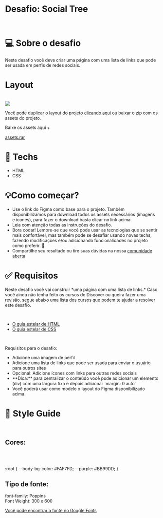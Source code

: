 <!DOCTYPE html>
<html lang="en">
<head>
  <meta charset="UTF-8">
  <meta http-equiv="X-UA-Compatible" content="IE=edge">
  <meta name="viewport" content="width=device-width, initial-scale=1.0">
</head>
<body>
  <h1>Desafio: Social Tree</h1>
  <br>
  <h1>💻 Sobre o desafio</h1>
    <p>
      Neste desafio você deve criar uma página com uma lista de links que pode ser usada em perfis de redes sociais.
    </p>
  <h1>Layout</h1>
  <br>
      <img src="https://user-images.githubusercontent.com/54642754/189554660-8cec848a-9b21-4063-9603-bed85457d966.png"></img>
  <br>
    <p>
       Você pode duplicar o layout do projeto <a href="https://www.figma.com/file/yi1ycIyAW8QiGiX9bMFHkU/DD-%2F-Social-links/duplicate">clicando aqui<a/> ou baixar o zip com os assets do projeto.
    </p>
    <p>
      Baixe os assets aqui ⤵️
    </p>
      <a href="https://s3-us-west-2.amazonaws.com/secure.notion-static.com/51256d0c-9ddf-4191-81a8-350996607090/assets.rar">assets.rar</a>
  <h1>🚀 Techs</h1>
    <ul>
      <li>HTML</li>
      <li>CSS</li>
    </ul>
  <h1>💡Como começar?</h1>
    <ul>
      <li>Use o link do Figma como base para o projeto. Também disponibilizamos para download todos os assets necessários (imagens e ícones), para fazer o download basta clicar no link acima.</li>
      <li>Leia com atenção todas as instruções do desafio.</li>
      <li>Bora codar! Lembre-se que você pode usar as tecnologias que se sentir mais confortável, mas também pode se desafiar usando novas techs, fazendo modificações e/ou adicionando funcionalidades no projeto como preferir. 🚀</li>
      <li>Compartilhe seu resultado ou tire suas dúvidas na nossa <a href="https://discord.gg/bacwY2gDCF">comunidade aberta</a></li>
    </ul>

  <h1>✅ Requisitos</h1>
    <p>Neste desafio você vai construir *uma página com uma lista de links.* Caso você ainda não tenha feito os cursos do Discover ou queira fazer uma revisão, segue abaixo uma lista dos cursos que podem te ajudar a resolver este desafio.</p>
    <br>
    <ul>
      <li><a href="https://app.rocketseat.com.br/node/o-guia-estelar-de-html">O guia estelar de HTML</a></li>
      <li><a href="https://app.rocketseat.com.br/node/o-guia-estelar-de-css">O guia estelar de CSS</a></li>
    </ul>
    <br>
    <p>Requisitos para o desafio:</p>
    <p>
      <ul>
        <li>Adicione uma imagem de perfil</li>
        <li>Adicione uma lista de links que pode ser usada para enviar o usuário para outros sites</li>
        <li>Opcional: Adicione ícones com links para outras redes sociais</li>
        <li>**Dica:** para centralizar o conteúdo você pode adicionar um elemento (div) com uma largura fixa e depois adicionar `margin: 0 auto`</li>
        <li>Você poderá usar como modelo o layout do Figma disponibilizado acima.</li>
      </ul>
    </p>
    <h1>🎨 Style Guide</h1>
    <br>
    <h2>Cores:</h2>
    <br>
    <br>
    <p>
      :root {
        --body-bg-color: #FAF7FD;
        --purple: #BB99DD;
      }
    </p>
    <h2>Tipo de fonte:</h2>
      <p>
        font-family: Poppins
      <br>
        Font Weight: 300 e 600
      </p>
     <a href="https://fonts.google.com/">Você pode encontrar a fonte no Google Fonts</a>
</body>
</html>
